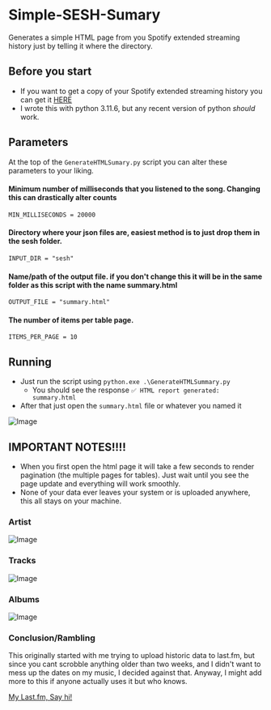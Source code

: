 # Simple-SESH-Sumary
Generates a simple HTML page from you Spotify extended streaming history just by telling it where the directory.

## Before you start
 - If you want to get a copy of your Spotify extended streaming history you can get it [HERE](https://www.spotify.com/us/account/privacy/)
 - I wrote this with python 3.11.6, but any recent version of python _should_ work.

## Parameters
At the top of the `GenerateHTMLSumary.py` script you can alter these parameters to your liking.
#### Minimum number of milliseconds that you listened to the song. Changing this can drastically alter counts
`MIN_MILLISECONDS = 20000`
#### Directory where your json files are, easiest method is to just drop them in the sesh folder.
`INPUT_DIR = "sesh"`
#### Name/path of the output file. if you don't change this it will be in the same folder as this script with the name summary.html
`OUTPUT_FILE = "summary.html"`
#### The number of items per table page.
`ITEMS_PER_PAGE = 10`

## Running
 - Just run the script using `python.exe .\GenerateHTMLSummary.py`  
   - You should see the response `✅ HTML report generated: summary.html`
 - After that just open the `summary.html` file or whatever you named it

![Image](https://github.com/user-attachments/assets/32bd114e-822e-42bd-8b07-69e143ef10e6)


## IMPORTANT NOTES!!!!
- When you first open the html page it will take a few seconds to render pagination (the multiple pages for tables). Just wait until you see the page update and everything will work smoothly.
- None of your data ever leaves your system or is uploaded anywhere, this all stays on your machine.


### Artist
![Image](https://github.com/user-attachments/assets/1ed71a9b-3fc3-4d64-b755-ed837a5c4d10)

### Tracks
![Image](https://github.com/user-attachments/assets/f8c87a13-ab21-486a-8722-b0c674c812b3)

### Albums
![Image](https://github.com/user-attachments/assets/e21120d1-32be-467d-8089-36e91f15eb5f)



### Conclusion/Rambling
This originally started with me trying to upload historic data to last.fm, but since you cant scrobble anything older than two weeks, and I didn't want to mess up the dates on my music, I decided against that. Anyway, I might add more to this if anyone actually uses it but who knows.

[My Last.fm, Say hi!](https://www.last.fm/user/Mbektic)